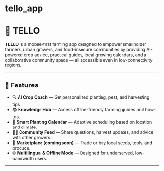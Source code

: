 # tello_app

# 🌱 TELLO

**TELLO** is a mobile-first farming app designed to empower smallholder farmers, urban growers, and food-insecure communities by providing AI-powered crop advice, practical guides, local growing calendars, and a collaborative community space — all accessible even in low-connectivity regions.

---

## 🧩 Features

- 🔍 **AI Crop Coach** — Get personalized planting, pest, and harvesting tips.
- 📚 **Knowledge Hub** — Access offline-friendly farming guides and how-tos.
- 📅 **Smart Planting Calendar** — Adaptive scheduling based on location and climate.
- 🧑‍🌾 **Community Feed** — Share questions, harvest updates, and advice with other growers.
- 🛒 **Marketplace (coming soon)** — Trade or buy local seeds, tools, and produce.
- 🌐 **Multilingual & Offline Mode** — Designed for underserved, low-bandwidth users.

---


